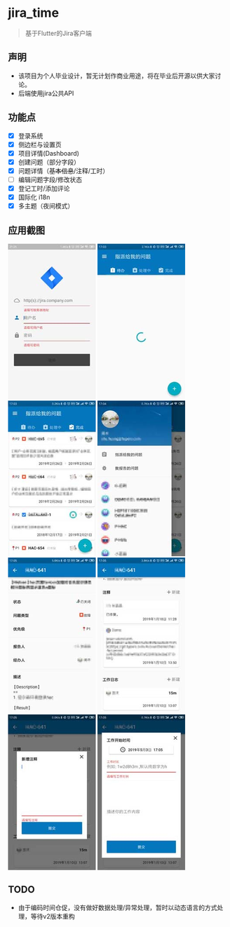 # jira_time
> 基于Flutter的Jira客户端

## 声明
- 该项目为个人毕业设计，暂无计划作商业用途，将在毕业后开源以供大家讨论。
- 后端使用jira公共API

## 功能点
- [x] 登录系统
- [x] 侧边栏与设置页
- [x] 项目详情(Dashboard)
- [x] 创建问题（部分字段）
- [x] 问题详情（~~基本信息~~/注释/工时）
- [ ] 编辑问题字段/修改状态
- [x] 登记工时/添加评论
- [x] 国际化 i18n
- [x] 多主题（夜间模式）

## 应用截图
![Login](https://raw.githubusercontent.com/Sleaf/jira_time/master/docs/snapshots/Login.jpg)
![Dashboard](https://raw.githubusercontent.com/Sleaf/jira_time/master/docs/snapshots/Dashboard.jpg)
![Dashboard2](https://raw.githubusercontent.com/Sleaf/jira_time/master/docs/snapshots/Dashboard2.jpg)
![Dashboard-slide](https://raw.githubusercontent.com/Sleaf/jira_time/master/docs/snapshots/Dashboard-slide.jpg)
![issue](https://raw.githubusercontent.com/Sleaf/jira_time/master/docs/snapshots/issue.jpg)
![issue2](https://raw.githubusercontent.com/Sleaf/jira_time/master/docs/snapshots/issue2.jpg)
![newComment](https://raw.githubusercontent.com/Sleaf/jira_time/master/docs/snapshots/newComment.jpg)
![newLog](https://raw.githubusercontent.com/Sleaf/jira_time/master/docs/snapshots/newLog.jpg)

## TODO
- 由于编码时间仓促，没有做好数据处理/异常处理，暂时以动态语言的方式处理，等待v2版本重构
